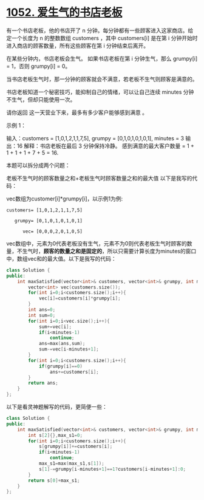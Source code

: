 # [1052. 爱生气的书店老板](https://leetcode.cn/problems/grumpy-bookstore-owner/description/)

有一个书店老板，他的书店开了 n 分钟。每分钟都有一些顾客进入这家商店。给定一个长度为 n 的整数数组 customers ，其中 customers[i] 是在第 i 分钟开始时进入商店的顾客数量，所有这些顾客在第 i 分钟结束后离开。

在某些分钟内，书店老板会生气。 如果书店老板在第 i 分钟生气，那么 grumpy[i] = 1，否则 grumpy[i] = 0。

当书店老板生气时，那一分钟的顾客就会不满意，若老板不生气则顾客是满意的。

书店老板知道一个秘密技巧，能抑制自己的情绪，可以让自己连续 minutes 分钟不生气，但却只能使用一次。

请你返回 这一天营业下来，最多有多少客户能够感到满意 。
 

示例 1：

输入：customers = [1,0,1,2,1,1,7,5], grumpy = [0,1,0,1,0,1,0,1], minutes = 3
输出：16
解释：书店老板在最后 3 分钟保持冷静。
感到满意的最大客户数量 = 1 + 1 + 1 + 1 + 7 + 5 = 16.

本题可以拆分成两个问题：

老板不生气时的顾客数量之和+老板生气时顾客数量之和的最大值
​
以下是我写的代码：

vec数组为customer[i]*grumpy[i]，以示例1为例:

```
customers= [1,0,1,2,1,1,7,5]

   grumpy= [0,1,0,1,0,1,0,1]
   
      vec= [0,0,0,2,0,1,0,5]
```

vec数组中，元素为0代表老板没有生气，元素不为0则代表老板生气时顾客的数量，不生气时，**顾客的数量之和是固定的**，所以只需要计算长度为minutes的窗口中，数组vec和的最大值。以下是我写的代码：

```cpp
class Solution {
public:
    int maxSatisfied(vector<int>& customers, vector<int>& grumpy, int minutes) {
        vector<int> vec(customers.size());
        for(int i=0;i<customers.size();i++){
            vec[i]=customers[i]*grumpy[i];
        }
        int ans=0;
        int sum=0;
        for(int i=0;i<vec.size();i++){
            sum+=vec[i];
            if(i<minutes-1)
                continue;
            ans=max(ans,sum);
            sum-=vec[i-minutes+1];
        }
        for(int i=0;i<customers.size();i++){
            if(grumpy[i]==0)
                ans+=customers[i];
        }
        return ans;
    }
};
```
以下是看灵神题解写的代码，更简便一些：

```cpp
class Solution {
public:
    int maxSatisfied(vector<int>& customers, vector<int>& grumpy, int minutes) {
        int s[2]{},max_s1=0;
        for(int i=0;i<customers.size();i++){
            s[grumpy[i]]+=customers[i];
            if(i<minutes-1)
                continue;
            max_s1=max(max_s1,s[1]);
            s[1]-=grumpy[i-minutes+1]==1?customers[i-minutes+1]:0;
        }
        return s[0]+max_s1;
    }
};
```
